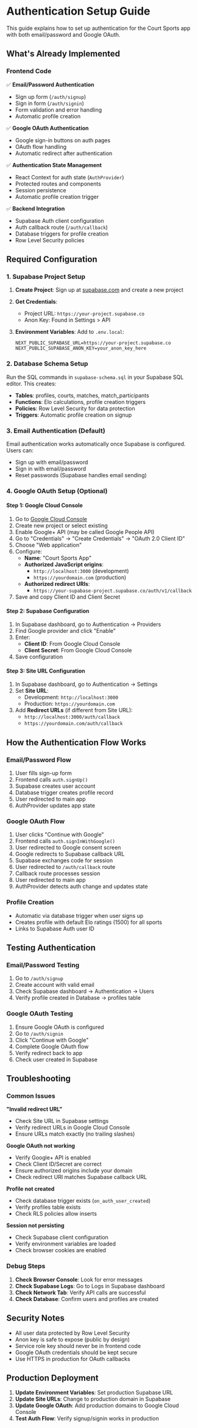# Authentication Setup Guide

This guide explains how to set up authentication for the Court Sports app with both email/password and Google OAuth.

## What's Already Implemented

### Frontend Code
✅ **Email/Password Authentication**
- Sign up form (`/auth/signup`)
- Sign in form (`/auth/signin`) 
- Form validation and error handling
- Automatic profile creation

✅ **Google OAuth Authentication**
- Google sign-in buttons on auth pages
- OAuth flow handling
- Automatic redirect after authentication

✅ **Authentication State Management**
- React Context for auth state (`AuthProvider`)
- Protected routes and components
- Session persistence
- Automatic profile creation trigger

✅ **Backend Integration**
- Supabase Auth client configuration
- Auth callback route (`/auth/callback`)
- Database triggers for profile creation
- Row Level Security policies

## Required Configuration

### 1. Supabase Project Setup

1. **Create Project**: Sign up at [supabase.com](https://supabase.com) and create a new project

2. **Get Credentials**: 
   - Project URL: `https://your-project.supabase.co`
   - Anon Key: Found in Settings > API

3. **Environment Variables**: Add to `.env.local`:
   ```env
   NEXT_PUBLIC_SUPABASE_URL=https://your-project.supabase.co
   NEXT_PUBLIC_SUPABASE_ANON_KEY=your_anon_key_here
   ```

### 2. Database Schema Setup

Run the SQL commands in `supabase-schema.sql` in your Supabase SQL editor. This creates:

- **Tables**: profiles, courts, matches, match_participants
- **Functions**: Elo calculations, profile creation triggers
- **Policies**: Row Level Security for data protection
- **Triggers**: Automatic profile creation on signup

### 3. Email Authentication (Default)

Email authentication works automatically once Supabase is configured. Users can:
- Sign up with email/password
- Sign in with email/password  
- Reset passwords (Supabase handles email sending)

### 4. Google OAuth Setup (Optional)

#### Step 1: Google Cloud Console

1. Go to [Google Cloud Console](https://console.cloud.google.com/)
2. Create new project or select existing
3. Enable Google+ API (may be called Google People API)
4. Go to "Credentials" → "Create Credentials" → "OAuth 2.0 Client ID"
5. Choose "Web application"
6. Configure:
   - **Name**: "Court Sports App"
   - **Authorized JavaScript origins**:
     - `http://localhost:3000` (development)
     - `https://yourdomain.com` (production)
   - **Authorized redirect URIs**:
     - `https://your-supabase-project.supabase.co/auth/v1/callback`
7. Save and copy Client ID and Client Secret

#### Step 2: Supabase Configuration

1. In Supabase dashboard, go to Authentication → Providers
2. Find Google provider and click "Enable"
3. Enter:
   - **Client ID**: From Google Cloud Console
   - **Client Secret**: From Google Cloud Console
4. Save configuration

#### Step 3: Site URL Configuration

1. In Supabase dashboard, go to Authentication → Settings
2. Set **Site URL**:
   - Development: `http://localhost:3000`
   - Production: `https://yourdomain.com`
3. Add **Redirect URLs** (if different from Site URL):
   - `http://localhost:3000/auth/callback`
   - `https://yourdomain.com/auth/callback`

## How the Authentication Flow Works

### Email/Password Flow
1. User fills sign-up form
2. Frontend calls `auth.signUp()` 
3. Supabase creates user account
4. Database trigger creates profile record
5. User redirected to main app
6. AuthProvider updates app state

### Google OAuth Flow
1. User clicks "Continue with Google"
2. Frontend calls `auth.signInWithGoogle()`
3. User redirected to Google consent screen
4. Google redirects to Supabase callback URL
5. Supabase exchanges code for session
6. User redirected to `/auth/callback` route
7. Callback route processes session
8. User redirected to main app
9. AuthProvider detects auth change and updates state

### Profile Creation
- Automatic via database trigger when user signs up
- Creates profile with default Elo ratings (1500) for all sports
- Links to Supabase Auth user ID

## Testing Authentication

### Email/Password Testing
1. Go to `/auth/signup`
2. Create account with valid email
3. Check Supabase dashboard → Authentication → Users
4. Verify profile created in Database → profiles table

### Google OAuth Testing
1. Ensure Google OAuth is configured
2. Go to `/auth/signin`
3. Click "Continue with Google"
4. Complete Google OAuth flow
5. Verify redirect back to app
6. Check user created in Supabase

## Troubleshooting

### Common Issues

**"Invalid redirect URL"**
- Check Site URL in Supabase settings
- Verify redirect URLs in Google Cloud Console
- Ensure URLs match exactly (no trailing slashes)

**Google OAuth not working**
- Verify Google+ API is enabled
- Check Client ID/Secret are correct
- Ensure authorized origins include your domain
- Check redirect URI matches Supabase callback URL

**Profile not created**
- Check database trigger exists (`on_auth_user_created`)
- Verify profiles table exists
- Check RLS policies allow inserts

**Session not persisting**
- Check Supabase client configuration
- Verify environment variables are loaded
- Check browser cookies are enabled

### Debug Steps

1. **Check Browser Console**: Look for error messages
2. **Check Supabase Logs**: Go to Logs in Supabase dashboard  
3. **Check Network Tab**: Verify API calls are successful
4. **Check Database**: Confirm users and profiles are created

## Security Notes

- All user data protected by Row Level Security
- Anon key is safe to expose (public by design)
- Service role key should never be in frontend code
- Google OAuth credentials should be kept secure
- Use HTTPS in production for OAuth callbacks

## Production Deployment

1. **Update Environment Variables**: Set production Supabase URL
2. **Update Site URLs**: Change to production domain in Supabase
3. **Update Google OAuth**: Add production domains to Google Cloud Console
4. **Test Auth Flow**: Verify signup/signin works in production